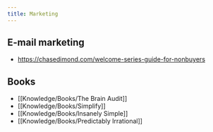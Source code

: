```yaml
---
title: Marketing
---
```


## E-mail marketing
- https://chasedimond.com/welcome-series-guide-for-nonbuyers

## Books
- [[Knowledge/Books/The Brain Audit]]
- [[Knowledge/Books/Simplify]]
- [[Knowledge/Books/Insanely Simple]]
- [[Knowledge/Books/Predictably Irrational]]
